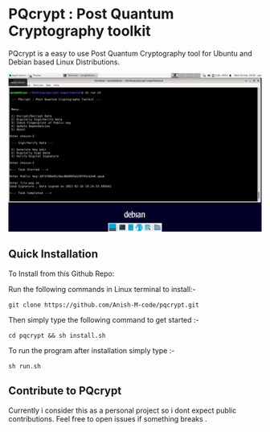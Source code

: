 
# PQcrypt : Post Quantum Cryptography toolkit

PQcrypt is a easy to use Post Quantum Cryptography tool for Ubuntu and Debian based Linux Distributions.

<img src="https://github.com/Anish-M-code/pqcrypt/raw/main/pqcrypt.png">

Quick Installation
------------------

To Install from this Github Repo:

Run the following commands in Linux terminal to install:-

```
git clone https://github.com/Anish-M-code/pqcrypt.git
```
Then simply type the following command to get started :- 

```
cd pqcrypt && sh install.sh
```
To run the program after installation simply type :-

```
sh run.sh
```

Contribute to PQcrypt
---------------------

Currently i consider this as a personal project so i dont expect public contributions. Feel free to open issues if something breaks .
